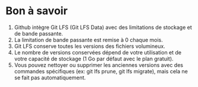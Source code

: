 # Bon à savoir

1. Github intègre Git LFS (Git LFS Data) avec des limitations de stockage et de bande passante.
2. La limitation de bande passante est remise à 0 chaque mois.
3. Git LFS conserve toutes les versions des fichiers volumineux.
4. Le nombre de versions conservées dépend de votre utilisation et de votre capacité de stockage (1 Go par défaut avec le plan gratuit).
5. Vous pouvez nettoyer ou supprimer les anciennes versions avec des commandes spécifiques (ex: git lfs prune, git lfs migrate), mais cela ne se fait pas automatiquement.
